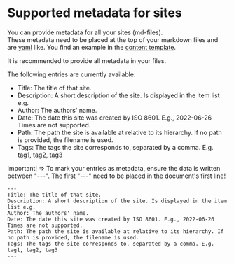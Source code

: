 # Supported metadata for sites

You can provide metadata for all your sites (md-files).  
These metadata need to be placed at the top of your markdown files and are [yaml](https://en.wikipedia.org/wiki/YAML) like. You find an example in the [content template](https://github.com/rolandbraun-dev/StatiCSharp/blob/master/Documentation/HowTo/content-template.md).  

It is recommended to provide all metadata in your files.  

The following entries are currently available:

- Title: The title of that site.
- Description: A short description of the site. Is displayed in the item list e.g.
- Author: The authors' name.
- Date: The date this site was created by ISO 8601. E.g., 2022-06-26 Times are not supported.
- Path: The path the site is available at relative to its hierarchy. If no path is provided, the filename is used.
- Tags: The tags the site corresponds to, separated by a comma. E.g. tag1, tag2, tag3

Important! => To mark your entries as metadata, ensure the data is written between "---". The first "---" need to be placed in the document's first line!

```
---
Title: The title of that site.
Description: A short description of the site. Is displayed in the item list e.g.
Author: The authors' name.
Date: The date this site was created by ISO 8601. E.g., 2022-06-26 Times are not supported.
Path: The path the site is available at relative to its hierarchy. If no path is provided, the filename is used.
Tags: The tags the site corresponds to, separated by a comma. E.g. tag1, tag2, tag3
---
```